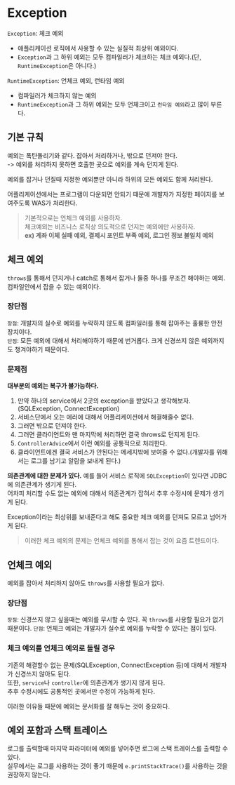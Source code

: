 # Exception

`Exception`: 체크 예외
- 애플리케이션 로직에서 사용할 수 있는 실질적 최상위 예외이다. 
- `Exception`과 그 하위 예외는 모두 컴파일러가 체크하는 체크 예외다.(단, `RuntimeException`은 아니다.)

`RuntimeException`: 언체크 예외, 런타임 예외
- 컴파일러가 체크하지 않는 예외
- `RuntimeException`과 그 하위 예외는 모두 언체크이고 `런타임 예외`라고 많이 부른다.


## 기본 규칙
예외는 폭탄돌리기와 같다. 잡아서 처리하거나, 밖으로 던져야 한다.  
-> 예외를 처리하지 못하면 호출한 곳으로 예외를 계속 던지게 된다.  

예외를 잡거나 던질때 지정한 예외뿐만 아니라 하위의 모든 예외도 함께 처리된다.  

어플리케이션에서는 프로그램이 다운되면 안되기 때문에 개발자가 지정한 페이지를 보여주도록 WAS가 처리한다.  

> 기본적으로는 언체크 예외를 사용하자.  
> 체크예외는 비즈니스 로직상 의도적으로 던지는 예외에만 사용하자.  
> **ex) 계좌 이체 실패 예외, 결제시 포인트 부족 예외, 로그인 정보 불일치 예외**


## 체크 예외

`throws`를 통해서 던지거나 catch로 통해서 잡거나 둘중 하나를 무조건 해야하는 예외. 
컴파일안에서 잡을 수 있는 예외이다.

### 장단점
`장점`: 개발자의 실수로 예외를 누락하지 않도록 컴파일러를 통해 잡아주는 훌륭한 안전 장치이다.  
`단점`: 모든 예외에 대해서 처리해야하기 때문에 번거롭다. 크게 신경쓰지 않은 예외까지도 챙겨야하기 때문이다.  

### 문제점
**대부분의 예외는 복구가 불가능하다.**
1. 만약 하나의 service에서 2곳의 exception을 받았다고 생각해보자.(SQLException, ConnectException)   
2. 서비스단에서 오는 에러에 대해서 어플리케이션에서 해결해줄수 없다.  
3. 그러면 밖으로 던져야 한다.  
4. 그러면 클라이언트와 맨 마지막에 처리하면 결국 throws로 던지게 된다.
5. `ControllerAdvice`에서 이런 예외를 공통적으로 처리한다.
6. 클라이언트에겐 결국 서비스가 안된다는 메세지밖에 보여줄 수 없다.(개발자를 위해서는 로그를 남기고 알람을 보내게 된다.)
  

**의존관계에 대한 문제가 있다.**
예를 들어 서비스 로직에 `SQLException`이 있다면 JDBC에 의존관계가 생기게 된다.   
어차피 처리할 수도 없는 예외에 대해서 의존관계가 잡혀서 추후 수정시에 문제가 생기게 된다.  

Exception이라는 최상위를 보내준다고 해도 중요한 체크 예외를 던져도 모르고 넘어가게 된다.

> 이러한 체크 예외의 문제는 언체크 예외를 통해서 잡는 것이 요즘 트렌드이다.


## 언체크 예외

예외를 잡아서 처리하지 않아도 `throws`를 사용할 필요가 없다.  

### 장단점
`장점`: 신경쓰지 않고 싶을때는 예외를 무시할 수 있다. 꼭 `throws`를 사용할 필요가 없기 때문이다.
`단점`: 언체크 예외는 개발자가 실수로 예외를 누락할 수 있다는 점이 있다.

### 체크 예외를 언체크 예외로 돌릴 경우
기존의 해결할수 없는 문제(SQLException, ConnectException 등)에 대해서 개발자가 신경쓰지 않아도 된다.  
또한, `service`나 `controller`에 의존관계가 생기지 않게 된다.  
추후 수정시에도 공통적인 곳에서만 수정이 가능하게 된다.  

이러한 이유들 때문에 예외는 문서화를 잘 해두는 것이 중요하다.

## 예외 포함과 스택 트레이스

로그를 출력할때 마지막 파라미터에 예외를 넣어주면 로그에 스택 트레이스를 출력할 수 있다.  
실무에서는 로그를 사용하는 것이 좋기 때문에 `e.printStackTrace()`를 사용하는 것을 권장하지 않는다.  